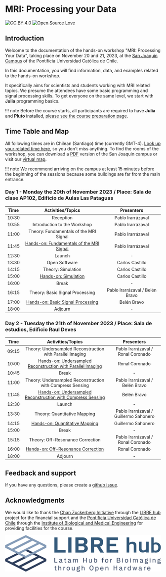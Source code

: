 # MRI: Processing your Data

[![CC BY 4.0](https://img.shields.io/badge/License-CC%20BY%204.0-lightgrey.svg)](http://creativecommons.org/licenses/by/4.0/) [![Open Source Love](https://badges.frapsoft.com/os/v1/open-source.svg?v=103)](https://github.com/ellerbrock/open-source-badges/)

## Introduction

Welcome to the documentation of the hands-on workshop "MRI: Processing Your Data", taking place on November 20 and 21, 2023, at the [San Joaquin Campus](https://goo.gl/maps/A3tZ8nWY6jSYH3LK7) of the Pontificia Universidad Católica de Chile.

In this documentation, you will find information, data, and examples related to the hands-on workshop.

It specifically aims for scientists and students working with MRI related topics. We presume the attendees have some basic programming and signal processing skills. To get everyone on the same level, we start with **Julia** programming basics.

!!! note
    Before the course starts, all participants are required to have **Julia** and **Pluto** installed, [please see the course preparation page](getting-started.md).


## Time Table and Map

All following times are in Chilean (Santiago) time (currently GMT-4). [Look up your related time here](https://timezonewizard.com/tn-75s), so you don't miss anything. To find the rooms of the workshop, you can download a [PDF](https://vidauniversitaria.uc.cl/395-mapa-campussj-2022/file) version of the San Joaquin campus or visit our [virtual map](https://librehub.github.io/2023/08/01/mri-data-ws.html).

!!! note
    We recommend arriving on the campus at least 15 minutes before the beginning of the sessions because some buildings are far from the main entrance.


### Day 1 - Monday the 20th of November 2023 / Place: Sala de clase AP102, Edificio de Aulas Las Pataguas

| Time  | Activities/Topics                        | Presenters                      |
|:-----:|:----------------------------------------:|:-------------------------------:|
| 10:30 | Reception                                | Pablo Irarrázaval               |
| 10:55 | Introduction to the Workshop             | Pablo Irarrázaval               |
| 11:00 | Theory: Fundamentals of the MRI Signal   | Pablo Irarrázaval               |
| 11:45 | [Hands-on: Fundamentals of the MRI Signal](fundamentals-of-the-mri-signal.md) | Pablo Irarrázaval               |
| 12:30 | Launch                                   | -                               |
| 13:30 | Open Software                            | Carlos Castillo                 |
| 14:15 | Theory: Simulation                       | Carlos Castillo                 |
| 15:00 | [Hands-on: Simulation](simulation.md)                     | Carlos Castillo                 |
| 16:00 | Break                                    | -                               |
| 16:15 | Theory: Basic Signal Processing          | Pablo Irarrázaval / Belén Bravo |
| 17:00 | [Hands-on: Basic Signal Processing](basic-signal-processing.md)        | Belén Bravo                     |
| 18:00 | Adjourn                                  | -                               |

### Day 2 - Tuesday the 21th of November 2023 / Place: Sala de estudios, Edificio Raul Deves

| Time  | Activities/Topics                                           | Presenters                             |
|:-----:|:-----------------------------------------------------------:|:--------------------------------------:|
| 09:15 | Theory: Undersampled Reconstruction with Parallel Imaging   | Pablo Irarrázaval / Ronal Coronado     |
| 10:00 | [Hands-on: Undersampled Reconstruction with Parallel Imaging](parallel-imaging.md) | Ronal Coronado                         |
| 10:45 | Break                                                       | -                                      |
| 11:00 | Theory: Undersampled Reconstruction with Compress Sensing   | Pablo Irarrázaval / Belén Bravo        |
| 11:45 | [Hands-on: Undersampled Reconstruction with Compress Sensing](compress-sensing.md) | Belén Bravo                            |
| 12:30 | Launch                                                      | -                                      |
| 13:30 | Theory: Quantitative Mapping                                | Pablo Irarrázaval / Guillermo Sahonero |
| 14:15 | [Hands-on: Quantitative Mapping](quantitative-mapping.md)                              | Guillermo Sahonero                     |
| 15:00 | Break                                                       | -                                      |
| 15:15 | Theory: Off-Resonance Correction                            | Pablo Irarrázaval / Ronal Coronado     |
| 16:00 | [Hands-on: Off-Resonance Correction](off-resonance-correction.md)                          | Ronal Coronado                         |
| 18:00 | Adjourn                                                     | -                                      |


## Feedback and support

If you have any questions, please create a [github issue](https://github.com/LIBREhub/MRI-processing-2023/issues).


## Acknowledgments

We would like to thank the [Chan Zuckerberg Initiative](https://chanzuckerberg.com/imaging/latin-american-hub-for-bioimaging-through-open-hardware/) through the [LIBRE hub](https://librehub.github.io/) project for the financial support and the [Pontificia Universidad Católica de Chile](https://www.uc.cl/en) through the [Institute of Biological and Medical Engineering](https://ingenieriabiologicaymedica.uc.cl/en/) for providing facilities for the course.

![img.png](./assets/logo.png)
